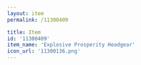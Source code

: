 ```yaml
---
layout: item
permalink: /11300409

title: Item
id: '11300409'
item_name: 'Explosive Prosperity Headgear'
icon_url: '11300136.png'
---
```


